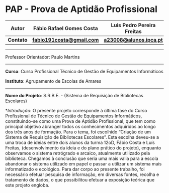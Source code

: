 # PAP - Prova de Aptidão Profissional

|Autor  | Fábio Rafael Gomes Costa | Luis Pedro Pereira Freitas|
|:----:|:-------:|:-----:|
|**Contato**| **fabio191costa@gmail.com** | **a23008@alunos.ipca.pt**|

_____________________________________________________________________________________

Professor Orientador: Paulo Martins

_____________________________________________________________________________________

**Curso**: Curso Profissional Técnico de Gestão de Equipamentos Informáticos

**Instituto**: Agrupamento de Escolas de Amares
_____________________________________________________________________________________


**Nome do Projeto**: S.R.B.E. - (Sistema de Requisição de Bibliotecas Escolares)

**Introdução*:
O presente projeto corresponde à última fase do Curso Profissional de Técnico de Gestão de Equipamentos Informáticos, constituindo-se como uma Prova de Aptidão Profissional, que tem como principal objetivo abranger todos os conhecimentos adquiridos ao longo dos três anos de formação.
Para o tema, foi escolhido “Criação de um Sistema de Requisição de Bibliotecas Escolares”. Esta escolha deveu-se a uma troca de ideias entre dois alunos da turma 12oD, Fábio Costa e Luís Freitas, (desenvolvimento da ideia e do plano prático do projeto), enquanto
observamos o sistema retrógrado e arcaico, atualmente utilizado pela biblioteca. Chegamos à conclusão que seria uma mais valia para a escola abandonar o sistema utilizado em papel e passar a utilizar um sistema mais informatizado e ecológico.
Para dar corpo ao presente trabalho, foi necessário efetuar pesquisa de informação, em diversas fontes, recolha e tratamento de dados, o que possibilitou efetuar a exposição teórica que este projeto engloba.
